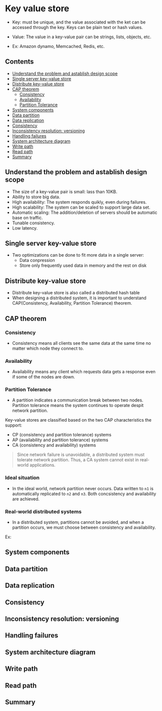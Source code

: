 # Key value store

- Key: must be unique, and the value associated with the ket can be accessed through the key. Keys can be plain text or hash values.

- Value: The value in a key-value pair can be strings, lists, objects, etc.

- Ex: Amazon dynamo, Memcached, Redis, etc.


## Contents

- [Understand the problem and astablish design scope](#understand-the-problem-and-astablish-design-scope)
- [Single server key-value store](#single-server-key-value-store)
- [Distribute key-value store](#distribute-key-value-store)
- [CAP theorem](#cap-theorem)
    - [Consistency](#consistency)
    - [Availability](#availability)
    - [Partition Tolerance](#partition-tolerance)
- [System components](#system-components)
- [Data partition](#data-partition)
- [Data replication](#data-replication)
- [Consistency](#consistency-1)
- [Inconsistency resolution: versioning](#inconsistency-resolution-versioning)
- [Handling failures](#handling-failures)
- [System architecture diagram](#system-architecture-diagram)
- [Write path](#write-path)
- [Read path](#read-path)
- [Summary](#summary)

## Understand the problem and astablish design scope

- The size of a key-value pair is small: lass than 10KB.
- Ability to store big data.
- High availability: The system responds quikly, even during failures.
- High scalability: The system can be scaled to support large data set.
- Automatic scaling: The addition/deletion of servers should be automatic base on traffic.
- Tunable consistency.
- Low latency.

## Single server key-value store
- Two optimizations can be done to fit more data in a single server: 
    - Data conpression
    - Store only frequently used data in memory and the rest on disk
## Distribute key-value store
- Distribute key-value store is also called a distributed hash table
- When designing a distributed system, it is important to understand CAP(Consistency, Availability, Partition Tolerance) theorem.
## CAP theorem
### Consistency
- Consistency means all clients see the same data at the same time no matter which node they connect to.
### Availability
- Availability means any client which requests data gets a response even if some of the nodes are down.
### Partition Tolerance
- A partition indicates a communication break between two nodes. Partition tolerance means the system continues to operate despit network partition.


Key-value stores are classified based on the two CAP characteristics the support:
- CP (consistency and partition tolerance) systems
- AP (availability and partition tolerance) systems
- CA (consistency and availability) systems

> Since network failure is unavoidable, a distributed system must tolerate network partition. Thus, a CA system cannot exist in real-world applications.

### Ideal situation
- In the ideal world, network partition never occurs. Data written to `n1` is automatically replicated to `n2` and `n3`. Both concsistency and availability are achieved.

### Real-world distributed systems
- In a distributed system, partitions cannot be avoided, and when a partition occurs, we must choose between consistency and availability.

Ex: 

## System components
## Data partition
## Data replication
## Consistency
## Inconsistency resolution: versioning
## Handling failures
## System architecture diagram
## Write path
## Read path
## Summary
